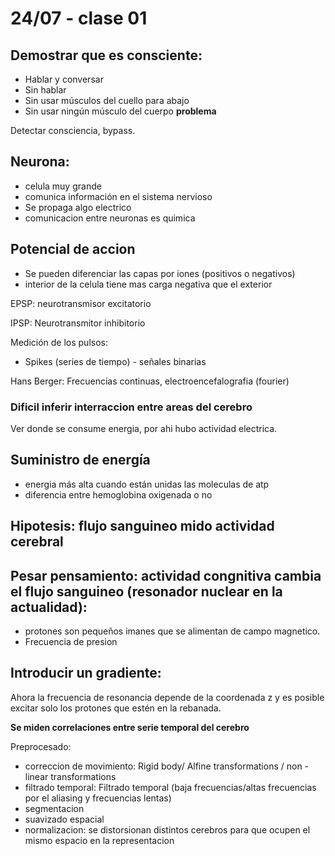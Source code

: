 # 24/07 -  clase 01

## Demostrar que es consciente:

+ Hablar y conversar
+ Sin hablar
+ Sin usar músculos del cuello para abajo
+ Sin usar ningún músculo del cuerpo **problema**

Detectar consciencia, bypass.

## Neurona:

+ celula muy grande
+ comunica información en el sistema nervioso
+ Se propaga algo electrico
+ comunicacion entre neuronas es quimica

## Potencial de accion

+ Se pueden diferenciar las capas por iones (positivos o negativos)
+ interior de la celula tiene mas carga negativa que el exterior

EPSP: neurotransmisor excitatorio

IPSP: Neurotransmitor inhibitorio

Medición de los pulsos:

+ Spikes (series de tiempo) - señales binarias

Hans Berger: Frecuencias continuas, electroencefalografia (fourier)

### Dificil inferir interraccion entre areas del cerebro

Ver donde se consume energia, por ahi hubo actividad electrica.

## Suministro de energía

+ energia más alta cuando están unidas las moleculas de atp
+ diferencia entre hemoglobina oxigenada o no


## Hipotesis: flujo sanguineo mido actividad cerebral

## Pesar pensamiento: actividad congnitiva cambia el flujo sanguineo (resonador nuclear en la actualidad):

+ protones son pequeños imanes que se alimentan de campo magnetico.
+ Frecuencia de presion

## Introducir un gradiente:

Ahora la frecuencia de resonancia depende de la coordenada z y es posible excitar solo los protones que estén en la rebanada.


**Se miden correlaciones entre serie temporal del cerebro**

Preprocesado:

+ correccion de movimiento: Rigid body/ Alfine transformations / non - linear transformations
+ filtrado temporal: Filtrado temporal (baja frecuencias/altas frecuencias por el aliasing y frecuencias lentas)
+ segmentacion
+ suavizado espacial
+ normalizacion: se distorsionan distintos cerebros para que ocupen el mismo espacio en la representacion

